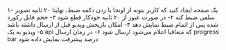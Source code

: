 ۱- یک صفحه ایجاد کنید که کاربر بتونه از اونجا با زدن دکمه ضبط، نهایتا ۲۰ ثانیه تصویر سلفی ضبط کنه
۲- در صورت عبور از ۲۰ ثانیه خودکار قطع شود
۳- حجم فایل رکورد شده پس از اتمام ضبط نمایش دهد
۴- امکان بازپخش ویدیو قبل از ارسال داشته باشد
۵- ویدیو به یک api که متعاقبا اعلام می‌شود ارسال شود
۶- در زمان ارسال progress bar درصد پیشرفت نمایش داده شود
